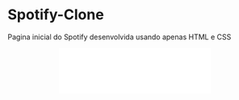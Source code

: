 # Spotify-Clone

Pagina inicial do Spotify desenvolvida usando apenas HTML e CSS

<div align="center">
  <img src="/img/logo.png" width="300px" />
  </div>
